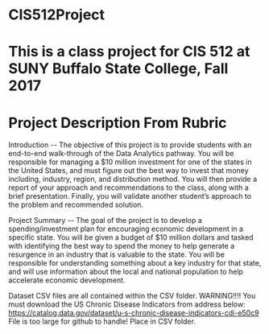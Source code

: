 # CIS512Project
# This is a class project for CIS 512 at SUNY Buffalo State College, Fall 2017

# Project Description From Rubric

Introduction -- 
The objective of this project is to provide students with an end-to-end walk-through of the Data Analytics pathway. You will be responsible for managing a $10 million investment for one of the states in the United States, and must figure out the best way to invest that money including, industry, region, and distribution method. You will then provide a report of your approach and recommendations to the class, along with a brief presentation. Finally, you will validate another student’s approach to the problem and recommended solution.

Project Summary -- 
The goal of the project is to develop a spending/investment plan for encouraging economic development in a specific state. You will be given a budget of $10 million dollars and tasked with identifying the best way to spend the money to help generate a resurgence in an industry that is valuable to the state. You will be responsible for understanding something about a key industry for that state, and will use information about the local and national population to help accelerate economic development. 

Dataset CSV files are all contained within the CSV folder.
WARNING!!!!
You must download the US Chronic Disease Indicators from address below:
https://catalog.data.gov/dataset/u-s-chronic-disease-indicators-cdi-e50c9
File is too large for github to handle! Place in CSV folder.
